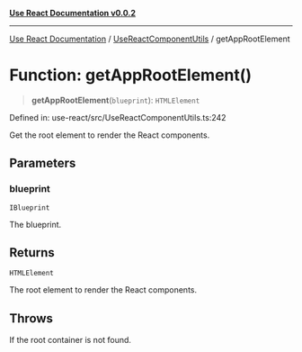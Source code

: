 [**Use React Documentation v0.0.2**](../../README.md)

***

[Use React Documentation](../../modules.md) / [UseReactComponentUtils](../README.md) / getAppRootElement

# Function: getAppRootElement()

> **getAppRootElement**(`blueprint`): `HTMLElement`

Defined in: use-react/src/UseReactComponentUtils.ts:242

Get the root element to render the React components.

## Parameters

### blueprint

`IBlueprint`

The blueprint.

## Returns

`HTMLElement`

The root element to render the React components.

## Throws

If the root container is not found.

